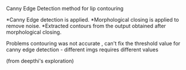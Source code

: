 Canny Edge Detection method for lip contouring

*Canny Edge detection is applied.
*Morphological closing is applied to remove noise.
*Extracted contours from the output obtained after morphological
closing.

Problems
contouring was not accurate , can't fix the threshold value for canny edge detection - different imgs requires different values

(from deepthi's exploration)
